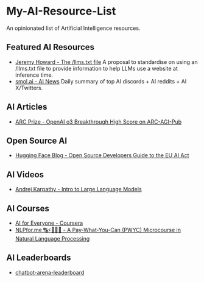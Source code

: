 # My-AI-Resource-List
An opinionated list of Artificial Intelligence resources.


## Featured AI Resources
- [Jeremy Howard - The /llms.txt file](https://llmstxt.org/)
A proposal to standardise on using an /llms.txt file to provide information to help LLMs use a website at inference time.
- [smol.ai - AI News](https://buttondown.com/ainews)
Daily summary of top AI discords + AI reddits + AI X/Twitters.


## AI Articles
- [ARC Prize - OpenAI o3 Breakthrough High Score on ARC-AGI-Pub](https://arcprize.org/blog/oai-o3-pub-breakthrough)


## Open Source AI
- [Hugging Face Blog - Open Source Developers Guide to the EU AI Act](https://huggingface.co/blog/eu-ai-act-for-oss-developers)


## AI Videos
- [Andrej Karpathy - Intro to Large Language Models](https://www.youtube.com/watch?v=zjkBMFhNj_g)


## AI Courses
- [AI for Everyone - Coursera](https://www.coursera.org/learn/ai-for-everyone)
- [NLPfor.me 🔠⚡🤖🧠😃 - A Pay-What-You-Can (PWYC) Microcourse in Natural Language Processing](https://github.com/nlpfromscratch/nlpfor.me)


## AI Leaderboards
- [chatbot-arena-leaderboard](https://huggingface.co/spaces/lmsys/chatbot-arena-leaderboard)






